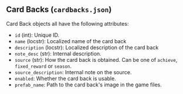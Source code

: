 ## Card Backs (`cardbacks.json`)

Card Back objects all have the following attributes:

* `id` (int): Unique ID.
* `name` (locstr): Localized name of the card back
* `description` (locstr): Localized description of the card back
* `note_desc` (str): Internal description.
* `source` (str): How the card back is obtained. Can be one of `achieve`,
  `fixed_reward` or `season`.
* `source_description`: Internal note on the source.
* `enabled`: Whether the card back is usable.
* `prefab_name`: Path to the card back's image in the game files.
